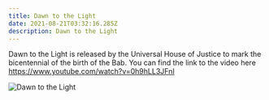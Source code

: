```yaml
---
title: Dawn to the Light
date: 2021-08-21T03:32:16.285Z
description: Dawn to the Light
---
```

Dawn to the Light is released by the Universal House of Justice to mark the bicentennial of the birth of the Bab.  You can find the link to the video here <https://www.youtube.com/watch?v=0h9hLL3JFnI>

![Dawn to the Light](https://www.datocms-assets.com/6348/1569163486-dawn-light-new-bicentenary-film-explores-search-for-truth-and-meaning-00.png?&w=640&fit=crop&bg=333333&auto=format&q=50 "Dawn to the Light")